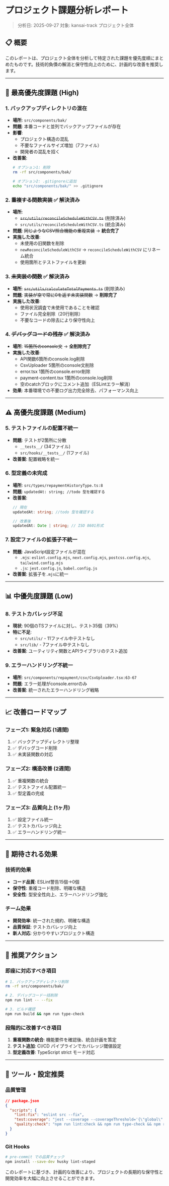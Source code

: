 # プロジェクト課題分析レポート

> 分析日: 2025-09-27
> 対象: kansai-track プロジェクト全体

## 📋 概要

このレポートは、プロジェクト全体を分析して特定された課題を優先度順にまとめたものです。技術的負債の解消と保守性向上のために、計画的な改善を推奨します。

---

## 🚨 最高優先度課題 (High)

### 1. バックアップディレクトリの混在
- **場所**: `src/components/bak/`
- **問題**: 本番コードと並列でバックアップファイルが存在
- **影響**:
  - プロジェクト構造の混乱
  - 不要なファイルサイズ増加（7ファイル）
  - 開発者の混乱を招く
- **改善案**:
  ```bash
  # オプション1: 削除
  rm -rf src/components/bak/

  # オプション2: .gitignoreに追加
  echo "src/components/bak/" >> .gitignore
  ```

### 2. ~~重複する関数実装~~ ✅ **解決済み**
- **場所**:
  - ~~`src/utils/reconcileScheduleWithCSV.ts`~~ (削除済み)
  - `src/utils/reconcileScheduleWithCSV.ts` (統合済み)
- **問題**: ~~同じようなCSV照合機能の重複実装~~ → **統合完了**
- **実施した改善**:
  - 未使用の旧関数を削除
  - `newReconcileScheduleWithCSV` → `reconcileScheduleWithCSV` にリネーム統合
  - 使用箇所とテストファイルを更新

### 3. ~~未実装の関数~~ ✅ **解決済み**
- **場所**: ~~`src/utils/calculateTotalPayments.ts`~~ (削除済み)
- **問題**: ~~実装が空で常に0を返す未実装関数~~ → **削除完了**
- **実施した改善**:
  - 使用状況調査で未使用であることを確認
  - ファイル完全削除（20行削除）
  - 不要なコードの除去により保守性向上

### 4. ~~デバッグコードの残存~~ ✅ **解決済み**
- **場所**: ~~15箇所のconsole文~~ → **全削除完了**
- **実施した改善**:
  - API関数6箇所のconsole.log削除
  - CsvUploader 5箇所のconsole文削除
  - error.tsx 1箇所のconsole.error削除
  - payment-content.tsx 1箇所のconsole.log削除
  - 空のcatchブロックにコメント追加（ESLintエラー解消）
- **効果**: 本番環境での不要ログ出力完全除去、パフォーマンス向上

---

## ⚠️ 高優先度課題 (Medium)

### 5. テストファイルの配置不統一
- **問題**: テストが2箇所に分散
  - `__tests__/` (34ファイル)
  - `src/hooks/__tests__/` (1ファイル)
- **改善案**: 配置戦略を統一

### 6. 型定義の未完成
- **場所**: `src/types/repaymentHistoryType.ts:8`
- **問題**: `updatedAt: string; //todo 型を確認する`
- **改善案**:
  ```typescript
  // 現在
  updatedAt: string; //todo 型を確認する

  // 改善後
  updatedAt: Date | string; // ISO 8601形式
  ```

### 7. 設定ファイルの拡張子不統一
- **問題**: JavaScript設定ファイルが混在
  - `.mjs`: `eslint.config.mjs`, `next.config.mjs`, `postcss.config.mjs`, `tailwind.config.mjs`
  - `.js`: `jest.config.js`, `babel.config.js`
- **改善案**: 拡張子を`.mjs`に統一

---

## 📊 中優先度課題 (Low)

### 8. テストカバレッジ不足
- **現状**: 90個のTSファイルに対し、テスト35個（39%）
- **特に不足**:
  - `src/utils/` - 11ファイル中テストなし
  - `src/lib/` - 7ファイル中テストなし
- **改善案**: ユーティリティ関数とAPIライブラリのテスト追加

### 9. エラーハンドリング不統一
- **場所**: `src/components/repayment/csv/CsvUploader.tsx:63-67`
- **問題**: エラー処理がconsole.errorのみ
- **改善案**: 統一されたエラーハンドリング戦略

---

## 📈 改善ロードマップ

### フェーズ1: 緊急対応 (1週間)
1. ✅ バックアップディレクトリ整理
2. ✅ デバッグコード削除
3. ✅ 未実装関数の対応

### フェーズ2: 構造改善 (2週間)
1. ✅ 重複関数の統合
2. ✅ テストファイル配置統一
3. ✅ 型定義の完成

### フェーズ3: 品質向上 (1ヶ月)
1. ✅ 設定ファイル統一
2. ✅ テストカバレッジ向上
3. ✅ エラーハンドリング統一

---

## 🎯 期待される効果

### 技術的効果
- **コード品質**: ESLint警告15個→0個
- **保守性**: 重複コード削除、明確な構造
- **安全性**: 型安全性向上、エラーハンドリング強化

### チーム効果
- **開発効率**: 統一された規約、明確な構造
- **品質保証**: テストカバレッジ向上
- **新人対応**: 分かりやすいプロジェクト構造

---

## 📝 推奨アクション

### 即座に対応すべき項目
```bash
# 1. バックアップディレクトリ削除
rm -rf src/components/bak/

# 2. デバッグコード一括削除
npm run lint -- --fix

# 3. ビルド確認
npm run build && npm run type-check
```

### 段階的に改善すべき項目
1. **重複関数の統合**: 機能要件を確認後、統合計画を策定
2. **テスト追加**: CI/CD パイプラインでカバレッジ閾値設定
3. **型定義改善**: TypeScript strict モード対応

---

## 🔧 ツール・設定推奨

### 品質管理
```json
// package.json
{
  "scripts": {
    "lint:fix": "eslint src --fix",
    "test:coverage": "jest --coverage --coverageThreshold='{\"global\":{\"lines\":80}}'",
    "quality:check": "npm run lint:check && npm run type-check && npm run test:coverage"
  }
}
```

### Git Hooks
```bash
# pre-commit での品質チェック
npm install --save-dev husky lint-staged
```

このレポートに基づき、計画的な改善により、プロジェクトの長期的な保守性と開発効率を大幅に向上させることができます。